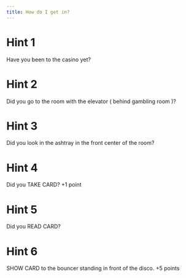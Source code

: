 ```yaml
---
title: How do I get in?
---
```

# Hint 1
Have you been to the casino yet?

# Hint 2
Did you go to the room with the elevator ( behind gambling room )?

# Hint 3
Did you look in the ashtray in the front center of the room?

# Hint 4
Did you TAKE CARD?    +1 point

# Hint 5
Did you READ CARD?

# Hint 6
SHOW CARD to the bouncer standing in front of the disco.  +5 points

